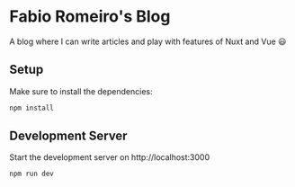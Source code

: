 # Fabio Romeiro's Blog

A blog where I can write articles and play with features of Nuxt and Vue 😃

## Setup

Make sure to install the dependencies:

```bash
npm install
```

## Development Server

Start the development server on http://localhost:3000

```bash
npm run dev
```
